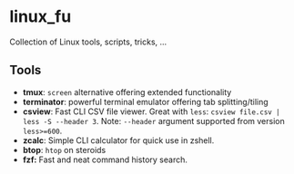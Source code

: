 # linux_fu
Collection of Linux tools, scripts, tricks, ...

## Tools

* **tmux**: `screen` alternative offering extended functionality
* **terminator**: powerful terminal emulator offering tab splitting/tiling
* **csview**: Fast CLI CSV file viewer. Great with `less`: `csview file.csv | less -S --header 3`. Note: `--header` argument supported from version `less>=600`.
* **zcalc**: Simple CLI calculator for quick use in zshell.
* **btop**: `htop` on steroids
* **fzf:** Fast and neat command history search.
